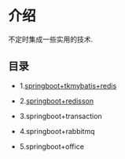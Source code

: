 # 介绍
不定时集成一些实用的技术.
## 目录
- 1.[springboot+tkmybatis+redis](https://gitee.com/free/Mapper/wikis/Home )


- 2.[springboot+redisson](https://blog.csdn.net/qq877507054/article/details/107610780)


- 3.springboot+transaction


- 4.springboot+rabbitmq


- 5.springboot+office



